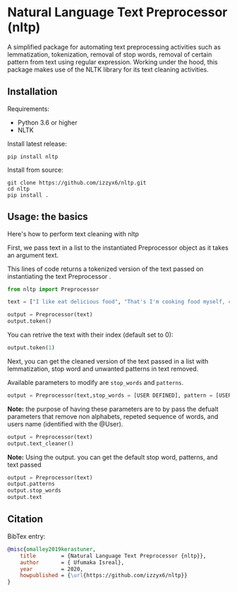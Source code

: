 ﻿# Natural Language Text Preprocessor (nltp)

A simplified package for automating text preprocessing activities such as lemmatization, tokenization, removal of stop words, removal of certain pattern from text using regular expression. Working under the hood, this package makes use of the NLTK library for its text cleaning activities. 

## Installation

Requirements:

- Python 3.6 or higher
- NLTK

Install latest release:

```
pip install nltp
```

Install from source:

```
git clone https://github.com/izzyx6/nltp.git
cd nltp
pip install .
```


## Usage: the basics

Here's how to perform text cleaning with nltp

First, we pass text in a list to the instantiated Preprocessor object as it takes an argument text.

This lines of code returns a tokenized version of the text passed on instantiating the text Preprocessor .

```python
from nltp import Preprocessor

text = ["I like eat delicious food", "That's I'm cooking food myself, case '10 Best Foods' helps lot, also 'Best Before (Shelf Life)'"]

output = Preprocessor(text)
output.token()

```
You can retrive the text with their index (default set to 0):

```python
output.token(1)

```


Next, you can get the cleaned version of the text passed in a list with lemmatization, stop word and unwanted patterns in text removed.

Available parameters to modify are `stop_words` and `patterns`.

```python
output = Preprocessor(text,stop_words = [USER DEFINED], pattern = [USER DEFINED])
```

**Note:** the purpose of having these parameters are to by pass the defualt parameters that remove non alphabets, repeted sequence of words, and users name (identified with the @User).

```python
output = Preprocessor(text)
output.text_cleaner()
```
**Note:** Using the output. you can get the default stop word, patterns, and text passed

```python
output = Preprocessor(text)
output.patterns
output.stop_words
output.text
```

## Citation

BibTex entry:
```bibtex
@misc{omalley2019kerastuner,
	title        = {Natural Language Text Preprocessor {nltp}},
	author       = { Ufumaka Isreal},
	year         = 2020,
	howpublished = {\url{https://github.com/izzyx6/nltp}}
}
```

